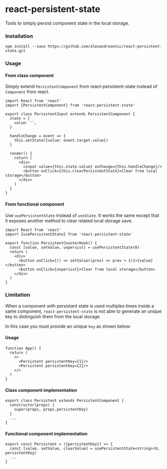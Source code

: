 # react-persistent-state

Tools to simply persist component state in the local storage.

### Installation

```
npm install --save https://github.com/alexandreannic/react-persistent-state.git
```

### Usage

#### From class component

Simply extend `PersistentComponent` from react-persistent-state instead of `Component` from react. 
  
    import React from 'react'
    import {PersistentComponent} from 'react-persistent-state'

    export class PersistentInput extends PersistentComponent {
      state = {
        value: '',
      }
    
      handleChange = event => {
        this.setState({value: event.target.value})
      }
    
      render() {
        return (
          <div>
            <input value={this.state.value} onChange={this.handleChange}/>
            <button onClick={this.clearPersistentState}>Clear from local storage</button>
          </div>
        )
      }
    }
  
#### From functional component

Use `usePersistentState` instead of `useState`.
It works the same except that it exposes another method to clear related local storage save.

    import React from 'react'
    import {usePersistentState} from 'react-persistent-state'
    
    export function PersistentCounterHook() {
      const [value, setValue, unpersist] = usePersistentState(0)
      return (
        <div>
          <button onClick={() => setValue((prev) => prev + 1)}>{value}</button>
          <button onClick={unpersist}>Clear from local storage</button>
        </div>
      )
    }

### Limitation

When a component with persistant state is used multiples times inside a same component, `react-persistent-state` is not able to generate an unique key
to distinguish them from the local storage.

In this case you must provide an unique `key` as shown below:

#### Usage

    function App() {
      return (
        <>
          <Persistent persistentKey={1}/>
          <Persistent persistentKey={2}/>
        </>
      )
    }
    
#### Class component implementation

    export class Persistent extends PersistentComponent {
      constructor(props) {
        super(props, props.persistentKey)
      }
      ...
    }
    
#### Functional component implementation

    export const Persistent = ({persistentKey}) => {
      const [value, setValue, clearValue] = usePersistentState<string>(0, persistentKey)
      ...
    }
